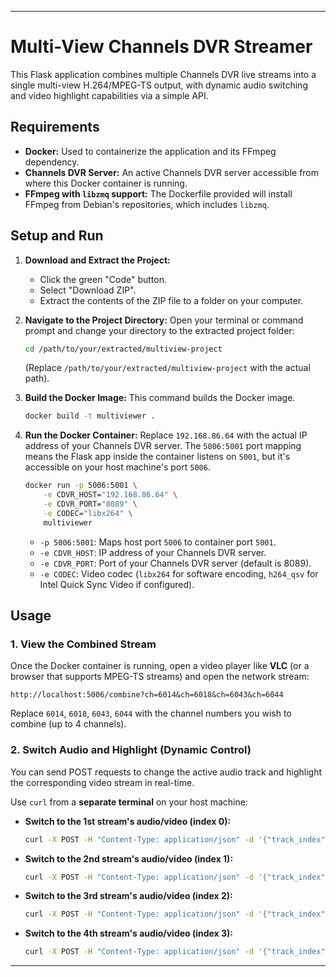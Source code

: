 -----

# Multi-View Channels DVR Streamer

This Flask application combines multiple Channels DVR live streams into a single multi-view H.264/MPEG-TS output, with dynamic audio switching and video highlight capabilities via a simple API.

## Requirements

  * **Docker:** Used to containerize the application and its FFmpeg dependency.
  * **Channels DVR Server:** An active Channels DVR server accessible from where this Docker container is running.
  * **FFmpeg with `libzmq` support:** The Dockerfile provided will install FFmpeg from Debian's repositories, which includes `libzmq`.

## Setup and Run

1.  **Download and Extract the Project:**

      * Click the green "Code" button.
      * Select "Download ZIP".
      * Extract the contents of the ZIP file to a folder on your computer.

2.  **Navigate to the Project Directory:**
    Open your terminal or command prompt and change your directory to the extracted project folder:

    ```bash
    cd /path/to/your/extracted/multiview-project
    ```

    (Replace `/path/to/your/extracted/multiview-project` with the actual path).

3.  **Build the Docker Image:**
    This command builds the Docker image.

    ```bash
    docker build -t multiviewer .
    ```

4.  **Run the Docker Container:**
    Replace `192.168.86.64` with the actual IP address of your Channels DVR server. The `5006:5001` port mapping means the Flask app inside the container listens on `5001`, but it's accessible on your host machine's port `5006`.

    ```bash
    docker run -p 5006:5001 \
        -e CDVR_HOST="192.168.86.64" \
        -e CDVR_PORT="8089" \
        -e CODEC="libx264" \
        multiviewer
    ```

      * `-p 5006:5001`: Maps host port `5006` to container port `5001`.
      * `-e CDVR_HOST`: IP address of your Channels DVR server.
      * `-e CDVR_PORT`: Port of your Channels DVR server (default is 8089).
      * `-e CODEC`: Video codec (`libx264` for software encoding, `h264_qsv` for Intel Quick Sync Video if configured).

## Usage

### 1\. View the Combined Stream

Once the Docker container is running, open a video player like **VLC** (or a browser that supports MPEG-TS streams) and open the network stream:

```
http://localhost:5006/combine?ch=6014&ch=6018&ch=6043&ch=6044
```

Replace `6014`, `6018`, `6043`, `6044` with the channel numbers you wish to combine (up to 4 channels).

### 2\. Switch Audio and Highlight (Dynamic Control)

You can send POST requests to change the active audio track and highlight the corresponding video stream in real-time.

Use `curl` from a **separate terminal** on your host machine:

  * **Switch to the 1st stream's audio/video (index 0):**
    ```bash
    curl -X POST -H "Content-Type: application/json" -d '{"track_index": 0}' http://localhost:5006/switch_stream
    ```
  * **Switch to the 2nd stream's audio/video (index 1):**
    ```bash
    curl -X POST -H "Content-Type: application/json" -d '{"track_index": 1}' http://localhost:5006/switch_stream
    ```
  * **Switch to the 3rd stream's audio/video (index 2):**
    ```bash
    curl -X POST -H "Content-Type: application/json" -d '{"track_index": 2}' http://localhost:5006/switch_stream
    ```
  * **Switch to the 4th stream's audio/video (index 3):**
    ```bash
    curl -X POST -H "Content-Type: application/json" -d '{"track_index": 3}' http://localhost:5006/switch_stream
    ```

-----
